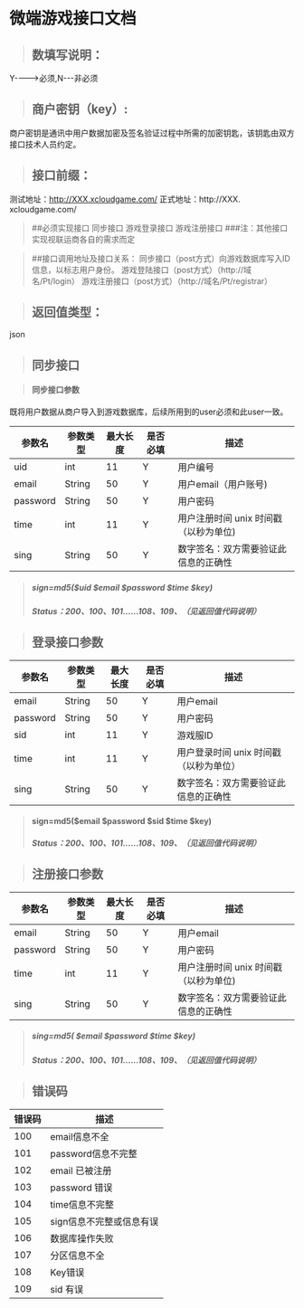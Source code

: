 # 微端游戏接口文档

>## 数填写说明：
   
Y---->必须,N---非必须

>## 商户密钥（key）:
商户密钥是通讯中用户数据加密及签名验证过程中所需的加密钥匙，该钥匙由双方接口技术人员约定。
>## 接口前缀：
 测试地址：http://XXX.xcloudgame.com/
 正式地址：http://XXX. xcloudgame.com/
 
 >##必须实现接口
 同步接口
 游戏登录接口
 游戏注册接口
>###注：其他接口实现视联运商各自的需求而定

>##接口调用地址及接口关系：
 同步接口（post方式）向游戏数据库写入ID信息，以标志用户身份。
 游戏登陆接口（post方式）（http://域名/Pt/login）
 游戏注册接口（post方式）（http://域名/Pt/registrar）

>## 返回值类型：
 json

>## 同步接口

>#### 同步接口参数

既将用户数据从商户导入到游戏数据库，后续所用到的user必须和此user一致。

参数名    | 参数类型 | 最大长度 | 是否必填 | 描述 |
---      | ---     | ---     | ---     | --- | 
uid      | int     | 11      | Y       | 用户编号 |
email    | String  | 50      | Y       | 用户email（用户账号)|
password | String  | 50      | Y       | 用户密码 | 
time     | int     | 11      | Y       | 用户注册时间 unix 时间戳（以秒为单位) | 
sing     | String  | 50      | Y       | 数字签名：双方需要验证此信息的正确性 |
>##### sign=md5($uid $email $password $time $key)
>##### Status：200、100、101......108、109、（见返回值代码说明）


>## 登录接口参数

参数名    | 参数类型 | 最大长度 | 是否必填 | 描述 |
---      | ---     | ---     | ---     | --- | 
email    | String  | 50      | Y       | 用户email
password | String  | 50      | Y       | 用户密码 | 
sid      | int     | 11      | Y       | 游戏服ID |
time     | int     | 11      | Y       | 用户登录时间 unix 时间戳（以秒为单位） | 
sing     | String  | 50      | Y       | 数字签名：双方需要验证此信息的正确性 |
>#### sign=md5($email $password $sid $time $key)
>##### Status：200、100、101......108、109、（见返回值代码说明）


>## 注册接口参数
参数名    | 参数类型 | 最大长度 | 是否必填 | 描述 |
---      | ---     | ---     | ---     | --- | 
email    | String  | 50      | Y       | 用户email |
password | String  | 50      | Y       | 用户密码 | 
time     | int     | 11      | Y       | 用户注册时间 unix 时间戳（以秒为单位) |
sing     | String  | 50      | Y       | 数字签名：双方需要验证此信息的正确性 |
>##### sing=md5( $email $password $time $key)
>##### Status：200、100、101......108、109、（见返回值代码说明）


>## 错误码

错误码 | 描述 | 
---   | ---  | 
100   | email信息不全 | 
101   | password信息不完整 |
102   | email 已被注册 |
103   | password 错误 |
104   | time信息不完整 |
105   | sign信息不完整或信息有误 | 
106   | 数据库操作失败 | 
107   | 分区信息不全 | 
108   | Key错误 | 
109   | sid 有误 | 

